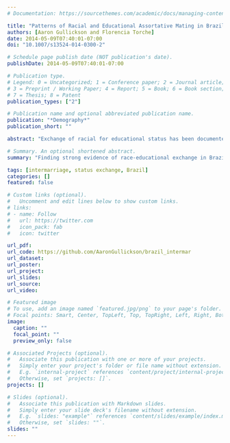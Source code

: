 ```yaml
---
# Documentation: https://sourcethemes.com/academic/docs/managing-content/

title: "Patterns of Racial and Educational Assortative Mating in Brazil"
authors: [Aaron Gullickson and Florencia Torche]
date: 2014-05-09T07:40:01-07:00
doi: "10.1007/s13524-014-0300-2"

# Schedule page publish date (NOT publication's date).
publishDate: 2014-05-09T07:40:01-07:00

# Publication type.
# Legend: 0 = Uncategorized; 1 = Conference paper; 2 = Journal article;
# 3 = Preprint / Working Paper; 4 = Report; 5 = Book; 6 = Book section;
# 7 = Thesis; 8 = Patent
publication_types: ["2"]

# Publication name and optional abbreviated publication name.
publication: "*Demography*"
publication_short: ""

abstract: "Exchange of racial for educational status has been documented for black/white marriages in the United States. Exchange may be an idiosyncratic feature of U.S. society, resulting from unusually strong racial boundaries historically developed there. We examine status exchange across racial lines in Brazil. In contrast to the United States, Brazil features greater fluidity of racial boundaries and a middle tier of “brown” individuals. If exchange is contingent on strong racial boundaries, it should be weak or non-existent in Brazilian society. Contrary to this expectation, we find strong evidence of status exchange. However, this pattern results from a generalized penalty for darkness, which induces a negative association between higher education and marrying darker spouses (“market exchange”) rather than from a direct trading of resources by partners (“dyadic exchange”). The substantive and methodological distinction between market and dyadic exchange helps clarify and integrate prior findings in the status exchange literature."

# Summary. An optional shortened abstract.
summary: "Finding strong evidence of race-educational exchange in Brazil"

tags: [intermarriage, status exchange, Brazil]
categories: []
featured: false

# Custom links (optional).
#   Uncomment and edit lines below to show custom links.
# links:
# - name: Follow
#   url: https://twitter.com
#   icon_pack: fab
#   icon: twitter

url_pdf:
url_code: https://github.com/AaronGullickson/brazil_intermar
url_dataset:
url_poster:
url_project:
url_slides:
url_source:
url_video:

# Featured image
# To use, add an image named `featured.jpg/png` to your page's folder. 
# Focal points: Smart, Center, TopLeft, Top, TopRight, Left, Right, BottomLeft, Bottom, BottomRight.
image:
  caption: ""
  focal_point: ""
  preview_only: false

# Associated Projects (optional).
#   Associate this publication with one or more of your projects.
#   Simply enter your project's folder or file name without extension.
#   E.g. `internal-project` references `content/project/internal-project/index.md`.
#   Otherwise, set `projects: []`.
projects: []

# Slides (optional).
#   Associate this publication with Markdown slides.
#   Simply enter your slide deck's filename without extension.
#   E.g. `slides: "example"` references `content/slides/example/index.md`.
#   Otherwise, set `slides: ""`.
slides: ""
---
```

